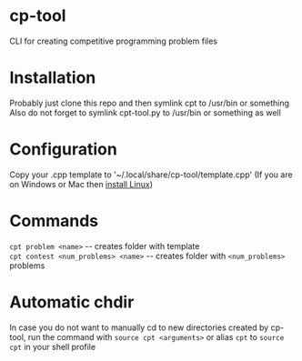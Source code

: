 # cp-tool
CLI for creating competitive programming problem files

# Installation
Probably just clone this repo and then symlink cpt to /usr/bin or something
Also do not forget to symlink cpt-tool.py to /usr/bin or something as well

# Configuration
Copy your .cpp template to '~/.local/share/cp-tool/template.cpp'
(If you are on Windows or Mac then [install Linux](https://github.com/Amog-OS/AmogOS))

# Commands
`cpt problem <name>`
    -- creates folder with template\
`cpt contest <num_problems> <name>`
    -- creates folder with `<num_problems>` problems

# Automatic chdir
In case you do not want to manually cd to new directories created by cp-tool, run the command with `source cpt <arguments>` or alias `cpt` to `source cpt` in your shell profile

